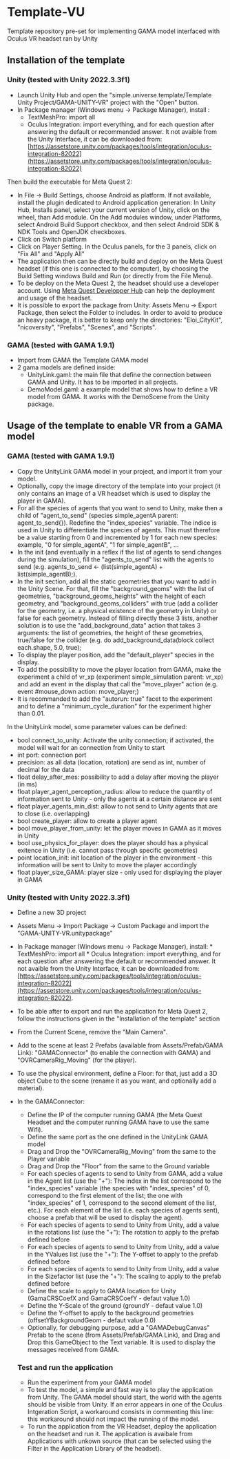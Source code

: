 # Template-VU
Template repository pre-set for implementing GAMA model interfaced with Oculus VR headset ran by Unity

## Installation of the template

### Unity (tested with Unity 2022.3.3f1)


 - Launch Unity Hub and open the "simple.universe.template/Template Unity Project/GAMA-UNITY-VR" project with the "Open" button.
 - In Package manager (Windows menu -> Package Manager), install :
      * TextMeshPro: import all
      * Oculus Integration: import everything, and for each question after answering the default or recommended answer. It not avaible from the Unity Interface, it can be downloaded from: [https://assetstore.unity.com/packages/tools/integration/oculus-integration-82022](https://assetstore.unity.com/packages/tools/integration/oculus-integration-82022)

Then build the executable for Meta Quest 2:
 - In File -> Build Settings, choose Android as platform. If not available, install the plugin dedicated to Android application generation: In Unity Hub, Installs panel, select your current version of Unity, click on the wheel, than Add module. On the Add modules window, under Platforms, select Android Build Support checkbox, and then select Android SDK & NDK Tools and OpenJDK checkboxes.
 - Click on Switch platform
 - Click on Player Setting. In the Oculus panels, for the 3 panels, click on "Fix All" and "Apply All"
 - The application then can be directly build and deploy on the Meta Quest headset (if this one is connected to the computer), by choosing the Build Setting windows Build and Run (or directly from the File Menu).
 - To be deploy on the Meta Quest 2, the headset should use a developer account. Using [Meta Quest Developper Hub](https://developer.oculus.com/documentation/unity/ts-odh/) can help the deployment and usage of the headset.
 - It is possible to export the package from Unity: Assets Menu -> Export Package, then select the Folder to includes. In order to avoid to produce an heavy package, it is better to keep only the directories: "Eloi_CityKit", "nicoversity", "Prefabs", "Scenes", and "Scripts".


### GAMA (tested with GAMA 1.9.1)
 - Import from GAMA the Template GAMA model
 - 2 gama models are defined inside:
      * UnityLink.gaml: the main file that define the connection between GAMA and Unity. It has to be imported in all projects.
      * DemoModel.gaml: a example model that shows how to define a VR model from GAMA. It works with the DemoScene from the Unity package.
          
   

## Usage of the template to enable VR from a GAMA model

### GAMA (tested with GAMA 1.9.1)
- Copy the UnityLink GAMA model in your project, and import it from your model.
- Optionally, copy the image directory of the template into your project (it only contains an image of a VR headset which is used to display the player in GAMA).
- For all the species of agents that you want to send to Unity, make then a child of "agent_to_send" (species simple_agentA parent: agent_to_send{}). Redefine the "index_species" variable. The indice is used in Unity to differentiate the species of agents. This must therefore be a value starting from 0 and incremented by 1 for each new species: example, "0 for simple_agentA", "1 for simple_agentB", ...
- In the init (and eventually in a reflex if the list of agents to send changes during the simulation), fill the "agents_to_send" list with the agents to send (e.g. agents_to_send <- (list(simple_agentA) + list(simple_agentB);).
- In the init section, add all the static geometries that you want to add in the Unity Scene. For that, fill the "background_geoms" with the list of geometries, "background_geoms_heights" with the height of each geometry,  and "background_geoms_colliders" with true (add a collider for the geometry, i.e. a physical existence of the geometry in Unity) or false for each geometry. Instead of filling directly these 3 lists, another solution is to use the "add_background_data" action that takes 3 arguments: the list of geometries, the height of these geometries, true/false for the collider (e.g. do add_background_data(block collect each.shape, 5.0, true);
- To display the player position, add the "default_player" species in the display.
- To add the possibility to move the player location from GAMA, make the experiment a child of vr_xp (experiment simple_simulation parent: vr_xp) and add an event in the display that call the "move_player" action (e.g. event #mouse_down action: move_player;)
- It is recommanded to add the "autorun: true" facet to the experiment and to define a "minimum_cycle_duration" for the experiment higher than 0.01.

In the UnityLink model, some parameter values can be defined: 
- bool connect_to_unity: Activate the unity connection; if activated, the model will wait for an connection from Unity to start
- int port: connection port
- precision: as all data (location, rotation) are send as int, number of decimal for the data
- float delay_after_mes: possibility to add a delay after moving the player (in ms)
- float player_agent_perception_radius: allow to reduce the quantity of information sent to Unity - only the agents at a certain distance are sent
- float player_agents_min_dist: allow to not send to Unity agents that are to close (i.e. overlapping)
- bool create_player: allow to create a player agent
- bool move_player_from_unity: let the player moves in GAMA as it moves in Unity
- bool use_physics_for_player: does the player should has a physical exitence in Unity (i.e. cannot pass through specific geometries)
- point location_init: init location of the player in the environment - this information will be sent to Unity to move the player accordingly
- float player_size_GAMA: player size - only used for displaying the player in GAMA

  
### Unity (tested with Unity 2022.3.3f1)
- Define a new 3D project
- Assets Menu -> Import Package -> Custom Package and import the "GAMA-UNITY-VR.unitypackage"
- In Package manager (Windows menu -> Package Manager), install:
      * TextMeshPro: import all
      * Oculus Integration: import everything, and for each question after answering the default or recommended answer. It not avaible from the Unity Interface, it can be downloaded from: [https://assetstore.unity.com/packages/tools/integration/oculus-integration-82022](https://assetstore.unity.com/packages/tools/integration/oculus-integration-82022).
- To be able after to export and run the application for Meta Quest 2, follow the instructions given in the "Installation of the template" section
- From the Current Scene, remove the "Main Camera".
- Add to the scene at least 2 Prefabs (available from Assets/Prefab/GAMA Link): "GAMAConnector" (to enable the connection with GAMA) and "OVRCameraRig_Moving" (for the player).
- To use the physical environment, define a Floor: for that, just add a 3D object Cube to the scene (rename it as you want, and optionally add a material).
- In the GAMAConnector:
     * Define the IP of the computer running GAMA (the Meta Quest Headset and the computer running GAMA have to use the same Wifi).
     * Define the same port as the one defined in the UnityLink GAMA model
     * Drag and Drop the "OVRCameraRig_Moving" from the same to the Player variable
     * Drag and Drop the "Floor" from the same to the Ground variable
     * For each species of agents to send to Unity from GAMA, add a value in the Agent list (use the "+"): The index in the list correspond to the "index_species" variable (the species with "index_species" of 0, correspond to the first element of the list; the one with "index_species" of 1, correspond to the second element of the list, etc.). For each element of the list (i.e. each species of agents sent), choose a prefab that will be used to display the agent).
     * For each species of agents to send to Unity from Unity, add a value in the rotations list (use the "+"): The rotation to apply to the prefab defined before
     * For each species of agents to send to Unity from Unity, add a value in the YValues list (use the "+"): The Y-offset to apply to the prefab defined before
     * For each species of agents to send to Unity from Unity, add a value in the Sizefactor list (use the "+"): The scaling to apply to the prefab defined before
     * Define the scale to apply to GAMA location for Unity (GamaCRSCoefX and GamaCRSCoefY - defaut value 1.0)
     * Define the Y-Scale of the ground (groundY - defaut value 1.0)
     * Define the Y-offset to apply to the background geometries (offsetYBackgroundGeom - defaut value 0.0)
     * Optionally, for debugging purpose, add a "GAMADebugCanvas" Prefab to the scene (from Assets/Prefab/GAMA Link), and Drag and Drop this GameObject to the Text variable. It is used to display the messages received from GAMA.
 
       

  ### Test and run the application
  - Run the experiment from your GAMA model
  - To test the model, a simple and fast way is to play the application from Unity. The GAMA model should start, the world with the agents should be visible from Unity. If an error appears in one of the Oculus Intgeration Script, a workaround consists in commenting this line: this workaround should not impact the running of the model.
  - To run the application from the VR Headset, deploy the application on the headset and run it. The application is avaibale from Applications with unkown source (that can be selected using the Filter in the Application Library of the headset).

  
        
    

	


